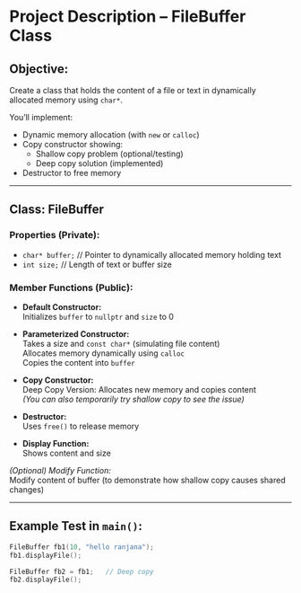 #  Project Description – FileBuffer Class

##  Objective:
Create a class that holds the content of a file or text in dynamically allocated memory using `char*`.

You’ll implement:
- Dynamic memory allocation (with `new` or `calloc`)
- Copy constructor showing:
  - Shallow copy problem (optional/testing)
  - Deep copy solution (implemented)
- Destructor to free memory

---

##  Class: FileBuffer

###  Properties (Private):
- `char* buffer;`        // Pointer to dynamically allocated memory holding text  
- `int size;`            // Length of text or buffer size  

###  Member Functions (Public):

- **Default Constructor:**  
  Initializes `buffer` to `nullptr` and `size` to 0  

- **Parameterized Constructor:**  
  Takes a size and `const char*` (simulating file content)  
  Allocates memory dynamically using `calloc`  
  Copies the content into `buffer`

- **Copy Constructor:**  
  Deep Copy Version: Allocates new memory and copies content  
  *(You can also temporarily try shallow copy to see the issue)*

- **Destructor:**  
  Uses `free()` to release memory

- **Display Function:**  
  Shows content and size

*(Optional) Modify Function:*  
Modify content of buffer (to demonstrate how shallow copy causes shared changes)

---

##  Example Test in `main()`:

```cpp
FileBuffer fb1(10, "hello ranjana");
fb1.displayFile();

FileBuffer fb2 = fb1;   // Deep copy
fb2.displayFile();
